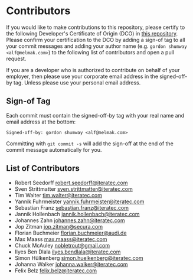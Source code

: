 <!--
SPDX-FileCopyrightText: the secureCodeBox authors

SPDX-License-Identifier: Apache-2.0
-->

# Contributors

If you would like to make contributions to this repository, please certify to the following Developer's Certificate of Origin (DCO) in [this repository](DCO). Please confirm your certification to the DCO by adding a sign-of tag to all your commit messages and adding your author name (e.g. `gordon shumway <alf@melmak.com>`) to the following list of contributors and open a pull request.

If you are a developer who is authorized to contribute on behalf of your employer, then please use your corporate email address in the signed-off-by tag. Unless please use your personal email address.

## Sign-of Tag

Each commit must contain the signed-off-by tag with your real name and email address at the bottom:

```text
Signed-off-by: gordon shumway <alf@melmak.com>
```

Committing with `git commit -s` will add the sign-off at the end of the commit message automatically for you.

## List of Contributors

- Robert Seedorff <robert.seedorff@iteratec.com>
- Sven Strittmatter <sven.strittmatter@iteratec.com>
- Tim Walter <tim.walter@iteratec.com>
- Yannik Fuhrmeister <yannik.fuhrmeister@iteratec.com>
- Sebastian Franz <sebastian.franz@iteratec.com>
- Jannik Hollenbach <jannik.hollenbach@iteratec.com>
- Johannes Zahn <johannes.zahn@iteratec.com>
- Jop Zitman <jop.zitman@secura.com>
- Florian Buchmeier <florian.buchmeier@audi.de>
- Max Maass <max.maass@iteratec.com>
- Chuck McAuley <nobletrout@gmail.com>
- Ilyes Ben Dlala <ilyes.bendlala@iteratec.com>
- Simon Hülkenberg <simon.huelkenberg@iteratec.com>
- Johanna Walker <johanna.walker@iteratec.com>
- Felix Belz <felix.belz@iteratec.com>
